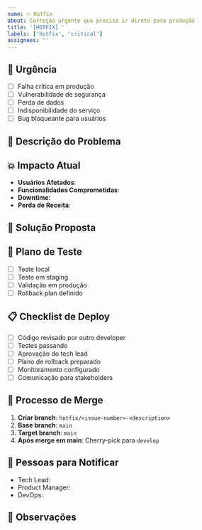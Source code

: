 ```yaml
---
name: 🔥 Hotfix
about: Correção urgente que precisa ir direto para produção
title: '[HOTFIX] '
labels: ['hotfix', 'critical']
assignees: ''
---
```


## 🚨 Urgência
<!-- Por que isso é um hotfix? -->
- [ ] Falha crítica em produção
- [ ] Vulnerabilidade de segurança
- [ ] Perda de dados
- [ ] Indisponibilidade do serviço
- [ ] Bug bloqueante para usuários

## 🐛 Descrição do Problema
<!-- Descrição detalhada do problema crítico -->

## 💥 Impacto Atual
<!-- Qual o impacto em produção? -->
- **Usuários Afetados**: 
- **Funcionalidades Comprometidas**: 
- **Downtime**: 
- **Perda de Receita**: 

## 🔧 Solução Proposta
<!-- Como vai ser corrigido? -->

## 🧪 Plano de Teste
<!-- Como garantir que a correção funciona? -->
- [ ] Teste local
- [ ] Teste em staging
- [ ] Validação em produção
- [ ] Rollback plan definido

## 📋 Checklist de Deploy
- [ ] Código revisado por outro developer
- [ ] Testes passando
- [ ] Aprovação do tech lead
- [ ] Plano de rollback preparado
- [ ] Monitoramento configurado
- [ ] Comunicação para stakeholders

## 🔄 Processo de Merge
1. **Criar branch**: `hotfix/<issue-number>-<description>`
2. **Base branch**: `main`
3. **Target branch**: `main`
4. **Após merge em main**: Cherry-pick para `develop`

## 👥 Pessoas para Notificar
<!-- @ mencione pessoas relevantes -->
- Tech Lead: 
- Product Manager: 
- DevOps: 

## 📝 Observações
<!-- Informações adicionais importantes -->
